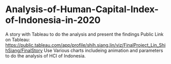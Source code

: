 # Analysis-of-Human-Capital-Index-of-Indonesia-in-2020
A story with Tableau to do the analysis and present the findings 
Public Link on Tableau: https://public.tableau.com/app/profile/shih.siang.lin/viz/FinalProject_Lin_ShihSiang/FinalStory
Use Various charts includeing animation and parameters to do the analysis of HCI of Indonesia.  
